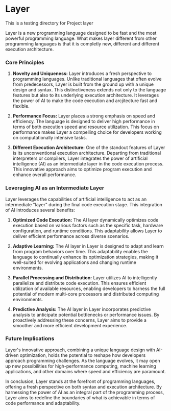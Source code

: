 # Layer
 This is a testing directory for Project layer

 Layer is a new programming language designed to be fast and the most powerful programming language.
 What makes layer different from other programming languages is that it is completly new, different
 and different execution architecture.

 ### Core Principles

 1. **Novelty and Uniqueness:**
    Layer introduces a fresh perspective to programming languages. Unlike traditional languages that often evolve from predecessors, Layer is built from the ground up with a unique design and syntax. This distinctiveness extends not only to the language features but also to its underlying execution architecture. It leverages the power of AI to make the code execution and arcjitecture fast and flexible.

 2. **Performance Focus:**
    Layer places a strong emphasis on speed and efficiency. The language is designed to deliver high performance in terms of both execution speed and resource utilization. This focus on performance makes Layer a compelling choice for developers working on computationally intensive tasks.

 3. **Different Execution Architecture:**
    One of the standout features of Layer is its unconventional execution architecture. Departing from traditional interpreters or compilers, Layer integrates the power of artificial intelligence (AI) as an intermediate layer in the code execution process. This innovative approach aims to optimize program execution and enhance overall performance.

 ### Leveraging AI as an Intermediate Layer

 Layer leverages the capabilities of artificial intelligence to act as an intermediate "layer" during the final code execution stage. This integration of AI introduces several benefits:

 1. **Optimized Code Execution:**
    The AI layer dynamically optimizes code execution based on various factors such as the specific task, hardware configuration, and runtime conditions. This adaptability allows Layer to deliver efficient performance across diverse scenarios.

 2. **Adaptive Learning:**
    The AI layer in Layer is designed to adapt and learn from program behaviors over time. This adaptability enables the language to continually enhance its optimization strategies, making it well-suited for evolving applications and changing runtime environments.

 3. **Parallel Processing and Distribution:**
    Layer utilizes AI to intelligently parallelize and distribute code execution. This ensures efficient utilization of available resources, enabling developers to harness the full potential of modern multi-core processors and distributed computing environments.

 4. **Predictive Analysis:**
    The AI layer in Layer incorporates predictive analysis to anticipate potential bottlenecks or performance issues. By proactively addressing these concerns, Layer aims to provide a smoother and more efficient development experience.

 ### Future Implications

 Layer's innovative approach, combining a unique language design with AI-driven optimization, holds the potential to reshape how developers approach programming challenges. As the language evolves, it may open up new possibilities for high-performance computing, machine learning applications, and other domains where speed and efficiency are paramount.

 In conclusion, Layer stands at the forefront of programming languages, offering a fresh perspective on both syntax and execution architecture. By harnessing the power of AI as an integral part of the programming process, Layer aims to redefine the boundaries of what is achievable in terms of code performance and adaptability.
